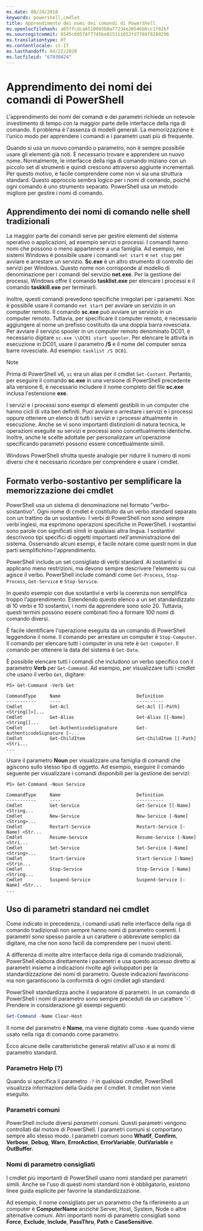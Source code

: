 ```yaml
---
ms.date: 08/24/2018
keywords: powershell,cmdlet
title: Apprendimento dei nomi dei comandi di PowerShell
ms.openlocfilehash: a65ffcdca6510093b0a77234e20546b6cc1f02bf
ms.sourcegitcommit: 6545c60578f7745be015111052fd7769f8289296
ms.translationtype: HT
ms.contentlocale: it-IT
ms.lasthandoff: 04/22/2020
ms.locfileid: "67030424"
---
```

# <a name="learning-powershell-command-names"></a>Apprendimento dei nomi dei comandi di PowerShell

L'apprendimento dei nomi dei comandi e dei parametri richiede un notevole investimento di tempo con la maggior parte delle interfacce della riga di comando. Il problema è l'assenza di modelli generali. La memorizzazione è l'unico modo per apprendere i comandi e i parametri usati più di frequente.

Quando si usa un nuovo comando o parametro, non è sempre possibile usare gli elementi già noti. È necessario trovare e apprendere un nuovo nome. Normalmente, le interfacce della riga di comando iniziano con un piccolo set di strumenti e quindi crescono attraverso aggiunte incrementali. Per questo motivo, è facile comprendere come non vi sia una struttura standard.
Questo approccio sembra logico per i nomi di comando, poiché ogni comando è uno strumento separato. PowerShell usa un metodo migliore per gestire i nomi di comando.

## <a name="learning-command-names-in-traditional-shells"></a>Apprendimento dei nomi di comando nelle shell tradizionali

La maggior parte dei comandi serve per gestire elementi del sistema operativo o applicazioni, ad esempio servizi o processi. I comandi hanno nomi che possono o meno appartenere a una famiglia. Ad esempio, nei sistemi Windows è possibile usare i comandi `net start` e `net stop` per avviare e arrestare un servizio. **Sc.exe** è un altro strumento di controllo dei servizi per Windows. Questo nome non corrisponde al modello di denominazione per i comandi del servizio **net.exe**. Per la gestione dei processi, Windows offre il comando **tasklist.exe** per elencare i processi e il comando **taskkill.exe** per terminarli.

Inoltre, questi comandi prevedono specifiche irregolari per i parametri. Non è possibile usare il comando `net start` per avviare un servizio in un computer remoto. Il comando **sc.exe** può avviare un servizio in un computer remoto. Tuttavia, per specificare il computer remoto, è necessario aggiungere al nome un prefisso costituito da una doppia barra rovesciata. Per avviare il servizio spooler in un computer remoto denominato DC01, è necessario digitare `sc.exe \\DC01 start spooler`.
Per elencare le attività in esecuzione in DC01, usare il parametro **/S** e il nome del computer senza barre rovesciate. Ad esempio: `tasklist /S DC01`.

> [!NOTE]
> Prima di PowerShell v6, `sc` era un alias per il cmdlet `Set-Content`. Pertanto, per eseguire il comando **sc.exe** in una versione di PowerShell precedente alla versione 6, è necessario includere il nome completo del file **sc.exe** inclusa l'estensione **exe**.

I servizi e i processi sono esempi di elementi gestibili in un computer che hanno cicli di vita ben definiti. Puoi avviare o arrestare i servizi e i processi oppure ottenere un elenco di tutti i servizi e i processi attualmente in esecuzione. Anche se vi sono importanti distinzioni di natura tecnica, le operazioni eseguite su servizi e processi sono concettualmente identiche. Inoltre, anche le scelte adottate per personalizzare un'operazione specificando parametri possono essere concettualmente simili.

Windows PowerShell sfrutta queste analogie per ridurre il numero di nomi diversi che è necessario ricordare per comprendere e usare i cmdlet.

## <a name="cmdlets-use-verb-noun-names-to-reduce-command-memorization"></a>Formato verbo-sostantivo per semplificare la memorizzazione dei cmdlet

PowerShell usa un sistema di denominazione nel formato "verbo-sostantivo". Ogni nome di cmdlet è costituito da un verbo standard separato con un trattino da un sostantivo. I verbi di PowerShell non sono sempre verbi inglesi, ma esprimono operazioni specifiche in PowerShell. I sostantivi sono parole con significati simili in qualsiasi altra lingua. I sostantivi descrivono tipi specifici di oggetti importanti nell'amministrazione del sistema. Osservando alcuni esempi, è facile notare come questi nomi in due parti semplifichino l'apprendimento.

PowerShell include un set consigliato di verbi standard. Ai sostantivi si applicano meno restrizioni, ma devono sempre descrivere l'elemento su cui agisce il verbo. PowerShell include comandi come `Get-Process`, `Stop-Process`, `Get-Service` e `Stop-Service`.

In questo esempio con due sostantivi e verbi la coerenza non semplifica troppo l'apprendimento. Estendendo questo elenco a un set standardizzato di 10 verbi e 10 sostantivi, i nomi da apprendere sono solo 20.
Tuttavia, questi termini possono essere combinati fino a formare 100 nomi di comando diversi.

È facile identificare l'operazione eseguita da un comando di PowerShell leggendone il nome. Il comando per arrestare un computer è `Stop-Computer`. Il comando per elencare tutti i computer in una rete è `Get-Computer`. Il comando per ottenere la data del sistema è `Get-Date`.

È possibile elencare tutti i comandi che includono un verbo specifico con il parametro **Verb** per `Get-Command`. Ad esempio, per visualizzare tutti i cmdlet che usano il verbo `Get`, digitare:

```
PS> Get-Command -Verb Get

CommandType     Name                            Definition
-----------     ----                            ----------
Cmdlet          Get-Acl                         Get-Acl [[-Path] <String[]>]...
Cmdlet          Get-Alias                       Get-Alias [[-Name] <String[]...
Cmdlet          Get-AuthenticodeSignature       Get-AuthenticodeSignature [-...
Cmdlet          Get-ChildItem                   Get-ChildItem [[-Path] <Stri...
...
```

Usare il parametro **Noun** per visualizzare una famiglia di comandi che agiscono sullo stesso tipo di oggetto. Ad esempio, eseguire il comando seguente per visualizzare i comandi disponibili per la gestione dei servizi:

```
PS> Get-Command -Noun Service

CommandType     Name                            Definition
-----------     ----                            ----------
Cmdlet          Get-Service                     Get-Service [[-Name] <String...
Cmdlet          New-Service                     New-Service [-Name] <String>...
Cmdlet          Restart-Service                 Restart-Service [-Name] <Str...
Cmdlet          Resume-Service                  Resume-Service [-Name] <Stri...
Cmdlet          Set-Service                     Set-Service [-Name] <String>...
Cmdlet          Start-Service                   Start-Service [-Name] <Strin...
Cmdlet          Stop-Service                    Stop-Service [-Name] <String...
Cmdlet          Suspend-Service                 Suspend-Service [-Name] <Str...
...
```

## <a name="cmdlets-use-standard-parameters"></a>Uso di parametri standard nei cmdlet

Come indicato in precedenza, i comandi usati nelle interfacce della riga di comando tradizionali non sempre hanno nomi di parametro coerenti. I parametri sono spesso parole a un carattere o abbreviate semplici da digitare, ma che non sono facili da comprendere per i nuovi utenti.

A differenza di molte altre interfacce della riga di comando tradizionali, PowerShell elabora direttamente i parametri e usa questo accesso diretto ai parametri insieme a indicazioni rivolte agli sviluppatori per la standardizzazione dei nomi di parametro. Queste indicazioni favoriscono ma non garantiscono la conformità di ogni cmdlet agli standard.

PowerShell standardizza anche il separatore di parametri. In un comando di PowerShell i nomi di parametro sono sempre preceduti da un carattere '-'. Prendere in considerazione gli esempi seguenti:

```powershell
Get-Command -Name Clear-Host
```

Il nome del parametro è **Name**, ma viene digitato come `-Name` quando viene usato nella riga di comando come parametro.

Ecco alcune delle caratteristiche generali relativi all'uso e ai nomi di parametro standard.

### <a name="the-help-parameter-"></a>Parametro Help (?)

Quando si specifica il parametro `-?` in qualsiasi cmdlet, PowerShell visualizza informazioni della Guida per il cmdlet.
Il cmdlet non viene eseguito.

### <a name="common-parameters"></a>Parametri comuni

PowerShell include diversi *parametri comuni*. Questi parametri vengono controllati dal motore di PowerShell. I parametri comuni si comportano sempre allo stesso modo. I parametri comuni sono **WhatIf**, **Confirm**, **Verbose**, **Debug**, **Warn**, **ErrorAction**, **ErrorVariable**, **OutVariable** e **OutBuffer**.

### <a name="recommended-parameter-names"></a>Nomi di parametro consigliati

I cmdlet più importanti di PowerShell usano nomi standard per parametri simili. Anche se l'uso di questi nomi standard non è obbligatorio, esistono linee guida esplicite per favorire la standardizzazione.

Ad esempio, il nome consigliato per un parametro che fa riferimento a un computer è **ComputerName** anziché Server, Host, System, Node o altre alternative comuni. Altri importanti nomi di parametro consigliati sono **Force**, **Exclude**, **Include**, **PassThru**, **Path** e **CaseSensitive**.
